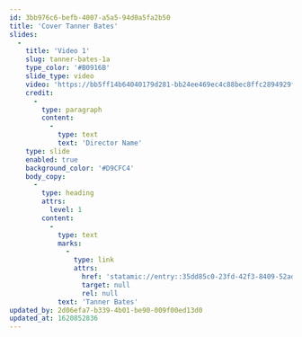 ```yaml
---
id: 3bb976c6-befb-4007-a5a5-94d0a5fa2b50
title: 'Cover Tanner Bates'
slides:
  -
    title: 'Video 1'
    slug: tanner-bates-1a
    type_color: '#B0916B'
    slide_type: video
    video: 'https://bb5ff14b64040179d281-bb24ee469ec4c88bec8ffc2894929f4c.ssl.cf3.rackcdn.com/TB_1.mp4'
    credit:
      -
        type: paragraph
        content:
          -
            type: text
            text: 'Director Name'
    type: slide
    enabled: true
    background_color: '#D9CFC4'
    body_copy:
      -
        type: heading
        attrs:
          level: 1
        content:
          -
            type: text
            marks:
              -
                type: link
                attrs:
                  href: 'statamic://entry::35dd85c0-23fd-42f3-8409-52ada3eea1c5'
                  target: null
                  rel: null
            text: 'Tanner Bates'
updated_by: 2d06efa7-b339-4b01-be90-009f00ed13d0
updated_at: 1620852836
---
```

